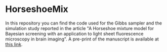 # HorseshoeMix
In this repository you can find the code used for the Gibbs sampler and the simulation study reported in the article "A Horseshoe mixture model for Bayesian screening with an application to light sheet fluorescence microscopy in brain imaging". A pre-print of the manuscript is available at [this link](https://arxiv.org/abs/2106.08281).
